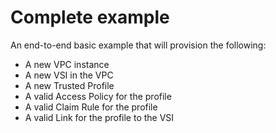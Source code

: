# Complete example

<!-- There is a pre-commit hook that will take the title of each example add include it in the repos main README.md  -->
<!-- Add text below should describe exactly what resources are provisioned / configured by the example  -->

An end-to-end basic example that will provision the following:
- A new VPC instance
- A new VSI in the VPC
- A new Trusted Profile
- A valid Access Policy for the profile
- A valid Claim Rule for the profile
- A valid Link for the profile to the VSI
